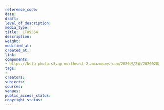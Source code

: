 ```yaml
---
reference_code: 
date: 
draft: 
level_of_description: 
media_type: 
title: _CTU9554
description: 
weight: 
modified_at: 
created_at: 
link: 
components:
- https://kctu-photo.s3.ap-northeast-2.amazonaws.com/2020년/2월/20200208_문중원열사+진상규명·책임자+처벌+및+한국마사회+적폐청산을+위한+전국노동자대회/_CTU9554.jpg
tags:
- 
creators: 
subjects: 
sources: 
venues: 
public_access_status: 
copyright_status: 
---
```

